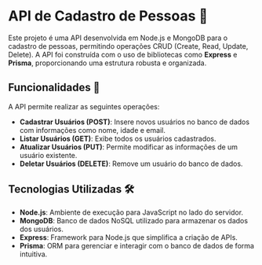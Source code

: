 # API de Cadastro de Pessoas 📝

Este projeto é uma API desenvolvida em Node.js e MongoDB para o cadastro de pessoas, permitindo operações CRUD (Create, Read, Update, Delete). A API foi construída com o uso de bibliotecas como **Express** e **Prisma**, proporcionando uma estrutura robusta e organizada.

## Funcionalidades 🚀

A API permite realizar as seguintes operações:

- **Cadastrar Usuários (POST)**: Insere novos usuários no banco de dados com informações como nome, idade e email.
- **Listar Usuários (GET)**: Exibe todos os usuários cadastrados.
- **Atualizar Usuários (PUT)**: Permite modificar as informações de um usuário existente.
- **Deletar Usuários (DELETE)**: Remove um usuário do banco de dados.

## Tecnologias Utilizadas 🛠️

- **Node.js**: Ambiente de execução para JavaScript no lado do servidor.
- **MongoDB**: Banco de dados NoSQL utilizado para armazenar os dados dos usuários.
- **Express**: Framework para Node.js que simplifica a criação de APIs.
- **Prisma**: ORM para gerenciar e interagir com o banco de dados de forma intuitiva.


